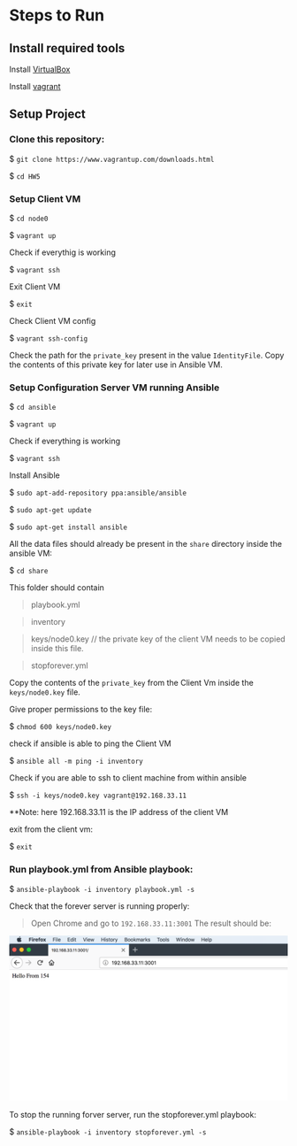 # Steps to Run

## Install required tools

Install [VirtualBox](https://www.virtualbox.org/wiki/Downloads)

Install [vagrant](https://www.vagrantup.com/downloads.html)

## Setup Project

### Clone this repository:
$ `git clone https://www.vagrantup.com/downloads.html`

$ `cd HW5`

### Setup Client VM
$ `cd node0`

$ `vagrant up`

Check if everythig is working

$ `vagrant ssh`

Exit Client VM

$ `exit`

Check Client VM config

$ `vagrant ssh-config`

Check the path for the `private_key` present in the value `IdentityFile`. Copy the contents of this private key for later use in Ansible VM.

### Setup Configuration Server VM running Ansible
$ `cd ansible`

$ `vagrant up`

Check if everything is working

$ `vagrant ssh`

Install Ansible

$ `sudo apt-add-repository ppa:ansible/ansible`

$ `sudo apt-get update`

$ `sudo apt-get install ansible`

All the data files should already be present in the `share` directory inside the ansible VM:

$ `cd share`

This folder should contain

> playbook.yml

> inventory

> keys/node0.key // the private key of the client VM needs to be copied inside this file.

> stopforever.yml

Copy the contents of the `private_key` from the Client Vm inside the `keys/node0.key` file.

Give proper permissions to the key file:

$ `chmod 600 keys/node0.key`

check if ansible is able to ping the Client VM

$ `ansible all -m ping -i inventory`

Check if you are able to ssh to client machine from within ansible

$ `ssh -i keys/node0.key vagrant@192.168.33.11`

**Note: here 192.168.33.11 is the IP address of the client VM

exit from the client vm:

$ `exit`

### Run playbook.yml from Ansible playbook:

$ `ansible-playbook -i inventory playbook.yml -s`

Check that the forever server is running properly:

> Open Chrome and go to `192.168.33.11:3001` The result should be:

![output](media/screen.png)

To stop the running forver server, run the stopforever.yml playbook:

$ `ansible-playbook -i inventory stopforever.yml -s`


